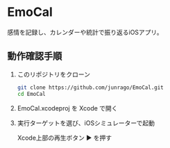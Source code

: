 # EmoCal

感情を記録し、カレンダーや統計で振り返るiOSアプリ。

## 動作確認手順

1. このリポジトリをクローン
   ```bash
   git clone https://github.com/junrago/EmoCal.git
   cd EmoCal
2. EmoCal.xcodeproj を Xcode で開く

3. 実行ターゲットを選び、iOSシミュレーターで起動

   Xcode上部の再生ボタン ▶ を押す
